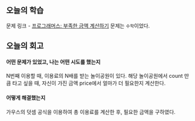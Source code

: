 ## 오늘의 학습
문제 링크 - [프로그래머스: 부족한 금액 계산하기](https://school.programmers.co.kr/learn/courses/30/lessons/82612?language=javascript)
문제는 `수학`이었다.


## 오늘의 회고
#### 어떤 문제가 있었고, 나는 어떤 시도를 했는지
N번째 이용할 때, 이용료의 N배를 받는 놀이공원이 있다.
해당 놀이공원에서 count 만큼 타고 싶을 때, 자신이 가진 금액 price에서 얼마가 더 필요한지 계산한다.

#### 어떻게 해결했는지
가우스의 덧셈 공식을 이용하여 총 이용료를 계산한 후, 필요한 금액을 구하였다.
